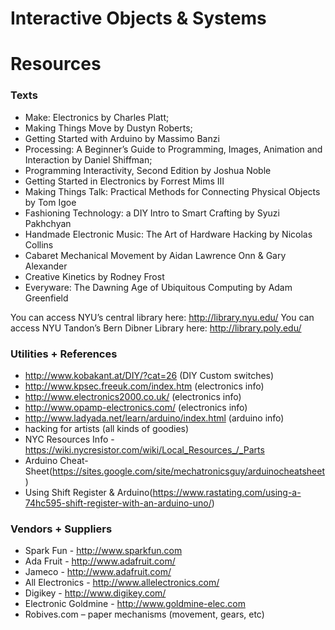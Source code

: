 # Interactive Objects & Systems

# Resources

### Texts

*	Make: Electronics by Charles Platt; 
*	Making Things Move by Dustyn Roberts; 
*	Getting Started with Arduino by Massimo Banzi
*	Processing: A Beginner’s Guide to Programming, Images, Animation and Interaction by Daniel Shiffman; 
*	Programming Interactivity, Second Edition by Joshua Noble
*	Getting Started in Electronics by Forrest Mims III
*	Making Things Talk: Practical Methods for Connecting Physical Objects by Tom Igoe
*	Fashioning Technology: a DIY Intro to Smart Crafting by Syuzi Pakhchyan
*	Handmade Electronic Music: The Art of Hardware Hacking by Nicolas Collins
*	Cabaret Mechanical Movement by Aidan Lawrence Onn & Gary Alexander
*	Creative Kinetics by Rodney Frost
*	Everyware: The Dawning Age of Ubiquitous Computing by Adam Greenfield

You can access NYU’s central library here: http://library.nyu.edu/
You can access NYU Tandon’s Bern Dibner Library here: http://library.poly.edu/

### Utilities + References

* http://www.kobakant.at/DIY/?cat=26 (DIY Custom switches)
* http://www.kpsec.freeuk.com/index.htm  (electronics info)
* http://www.electronics2000.co.uk/   (electronics info)
* http://www.opamp-electronics.com/  (electronics info)
* http://www.ladyada.net/learn/arduino/index.html  (arduino info)
* hacking for artists (all kinds of goodies)
* NYC Resources Info - https://wiki.nycresistor.com/wiki/Local_Resources_/_Parts
* Arduino Cheat-Sheet(https://sites.google.com/site/mechatronicsguy/arduinocheatsheet)
* Using Shift Register & Arduino(https://www.rastating.com/using-a-74hc595-shift-register-with-an-arduino-uno/)

### Vendors + Suppliers
*	Spark Fun - http://www.sparkfun.com
*	Ada Fruit - http://www.adafruit.com/
*	Jameco - http://www.adafruit.com/
*	All Electronics - http://www.allelectronics.com/
*	Digikey - http://www.digikey.com/
*	Electronic Goldmine - http://www.goldmine-elec.com
*	Robives.com – paper mechanisms (movement, gears, etc)